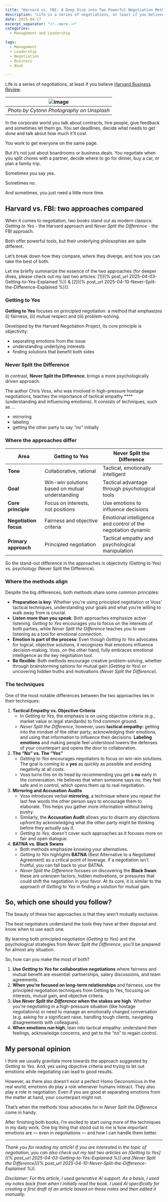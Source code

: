 ```yaml
---
title: "Harvard vs. FBI: A Deep Dive into Two Powerful Negotiation Methods"
description: "Life is a series of negotiations, at least if you believe Harvard Business Review. In the corporate world you talk about contracts, hire people, give feedback and sometimes let them go. You set deadlines, decide what needs to get done and talk about how much it’ll cost. You work to get everyone on the same page. But it’s not just about boardrooms or business deals. You negotiate when you split chores with a partner, decide where to go for dinner, buy a car, or plan a family trip. Sometimes you say yes. Sometimes no. And sometimes, you just need a little more time."
date: 2025-04-17
excerpt_separator: "<!--more-->"
categories:
  - Management and Leadership

tags:
  - Management
  - Leadership
  - Negotiation
  - Business
  - Book

---
```


Life is a series of negotiations, at least if you believe [Harvard Business Review](https://hbr.org/2013/09/the-most-important-negotiation).

| ![image](/assets/images/cytonn-photography-handshake-unsplash.jpg) |
|:--:|
| *Photo by Cytonn Photography on Unsplash* |

In the corporate world you talk about contracts, hire people, give feedback and sometimes let them go. You set deadlines, decide what needs to get done and talk about how much it’ll cost.

You work to get everyone on the same page.

But it’s not just about boardrooms or business deals. You negotiate when you split chores with a partner, decide where to go for dinner, buy a car, or plan a family trip.

Sometimes you say yes.

Sometimes no.

And sometimes, you just need a little more time.

## Harvard vs. FBI: two approaches compared

When it comes to negotiation, two books stand out as modern classics: *Getting to Yes* - the Harvard approach and *Never Split the Difference* - the FBI approach.

Both offer powerful tools, but their underlying philosophies are quite different.

Let’s break down how they compare, where they diverge, and how you can take the best of both.

Let me briefly summarize the essence of the two approaches (for deeper dives, please check out my last two articles: [1]({% post_url 2025-04-03-Getting-to-Yes-Explained %}) & [2]({% post_url 2025-04-10-Never-Split-the-Difference-Explained %})).

### Getting to Yes

**Getting to Yes** focuses on principled negotiation: a method that emphasizes (i) fairness, (ii) mutual respect and (iii) problem-solving.

Developed by the Harvard Negotiation Project, its core principle is objectivity:

- separating emotions from the issue
- understanding underlying interests
- finding solutions that benefit both sides

### Never Split the Difference

In contrast, **Never Split the Difference**, brings a more psychologically driven approach. 

The author Chris Voss, who was involved in high-pressure hostage negotiations, teaches the importance of tactical empathy ****(understanding and influencing emotions). It consists of techniques, such as …

- mirroring
- labeling
- getting the other party to say *“no”* initially

### Where the approaches differ

| **Area** | **Getting to Yes** | **Never Split the Difference** |
| --- | --- | --- |
| **Tone** | Collaborative, rational | Tactical, emotionally intelligent |
| **Goal** | Win-win solutions based on mutual understanding | Tactical advantage through psychological tools |
| **Core principle** | Focus on interests, not positions | Use emotions to influence decisions |
| **Negotiation focus** | Fairness and objective criteria | Emotional intelligence and control of the negotiation dynamic |
| **Primary approach** | Principled negotiation | Tactical empathy and psychological manipulation |

So the stand-out difference in the approaches is objectivity (Getting to Yes) vs. psychology (Never Split the Difference).

### **Where the methods align**

Despite the big differences, both methods share some common principles:

- **Preparation is key**: Whether you're using principled negotiation or Voss’ tactical techniques, understanding your goals and what you’re willing to walk away from is crucial.
- **Listen more than you speak**: Both approaches emphasize active listening. *Getting to Yes* encourages you to focus on the interests of both parties, while *Never Split the Difference* teaches you to use listening as a tool for emotional connection.
- **Emotion is part of the process**: Even though *Getting to Yes* advocates for logical, objective solutions, it recognizes that emotions influence decision-making. Voss, on the other hand, fully embraces emotional intelligence as *the* key negotiation tool.
- **Be flexible**: Both methods encourage creative problem-solving, whether through brainstorming options for mutual gain (*Getting to Yes*) or uncovering hidden truths and motivations (*Never Split the Difference*).

### **The techniques**

One of the most notable differences between the two approaches lies in their techniques:

1. **Tactical Empathy vs. Objective Criteria**
    - In *Getting to Yes*, the emphasis is on using objective criteria (e.g., market value or legal standards) to find common ground.
    - *Never Split the Difference*, however, uses **tactical empathy:** getting into the mindset of the other party, acknowledging their emotions, and using that information to influence their decisions. **Labeling emotions** and making people feel understood lowers the defenses of your counterpart and opens the door to collaboration.
2. **The “No” vs. The “Yes”**
    - *Getting to Yes* encourages negotiators to focus on win-win solutions. The goal is coming to a **yes** as quickly as possible and avoiding negativity at all costs.
    - Voss turns this on its head by recommending you get a **no** early in the conversation. He believes that when someone says *no*, they feel safe and in control, which opens them up to real negotiation.
3. **Mirroring and Accusation Audits**
    - Voss introduces verbal **mirroring**, a technique where you repeat the last few words the other person says to encourage them to elaborate. This helps you gather more information without being pushy.
    - Similarly, the **Accusation Audit** allows you to disarm any objections upfront by acknowledging what the other party might be thinking before they actually say it.
    - *Getting to Yes*, doesn't cover such approaches as it focuses more on fair and open dialogue.
4. **BATNA vs. Black Swans**
    - Both methods emphasize knowing your alternatives.
    - *Getting to Yes* highlights **BATNA** (Best Alternative to a Negotiated Agreement) as a critical point of leverage. If a negotiation isn't fruitful, you can fall back to your BATNA.
    - *Never Split the Difference* focuses on discovering the **Black Swan**: these are unknown factors, hidden motivations, or pressures that could shift the negotiation in your favor. At its core, it is similar to the approach of *Getting to Yes* in finding a solution for mutual gain.

## So, which one should you follow?

The beauty of these two approaches is that they aren’t mutually exclusive.

The best negotiators understand the tools they have at their disposal and know when to use each one.

By learning both principled negotiation (*Getting to Yes*) and the psychological strategies from *Never Split the Difference*, you’ll be prepared for almost any situation.

So, how can you make the most of both?

1. **Use *Getting to Yes* for collaborative negotiations** where fairness and mutual benefit are essential: partnerships, salary discussions, and team agreements.
2. **When you’re focused on long-term relationships** and fairness, use the principled negotiation techniques from Getting to Yes, focusing on interests, mutual gain, and objective criteria.
3. **Use *Never Split the Difference* when the stakes are high**. Whether you're negotiating in a high-pressure situation (like hostage negotiations) or need to manage an emotionally charged conversation (e.g. asking for a significant raise, handling tough clients, navigating disagreements with colleagues).
4. **When emotions run high**, lean into tactical empathy: understand their feelings, acknowledge concerns, and get to the “no” to regain control.

## My personal opinion

I think we usually gravitate more towards the approach suggested by *Getting to Yes*. And, yes using objective criteria and trying to let out emotions while negotiating can lead to good results.

However, as there also doesn’t exist a perfect Homo Oeconomicus in the real world, emotions do play a role whenever humans interact. They also play a role in negotiation. Even if you are good at separating emotions from the matter at hand, your counterpart might not.

That’s when the methods Voss advocates for in *Never Split the Difference* come in handy.

After finishing both books, I’m excited to start using more of the techniques in my daily work. One big thing that stood out to me is how important emotions are — even in negotiations — and how I can handle them better.

---

*Thank you for reading my article! If you are interested in the topic of negotiation, you can also check out my last two articles on 
[Getting to Yes]({% post_url 2025-04-03-Getting-to-Yes-Explained %}) and [Never Split the Difference]({% post_url 2025-04-10-Never-Split-the-Difference-Explained %}).*

*Disclaimer: For this article, I used generative AI support. As a basis, I used my notes back from when I initially read the book. I used AI specifically for creating a first draft of an article based on these notes and then edited it manually.*